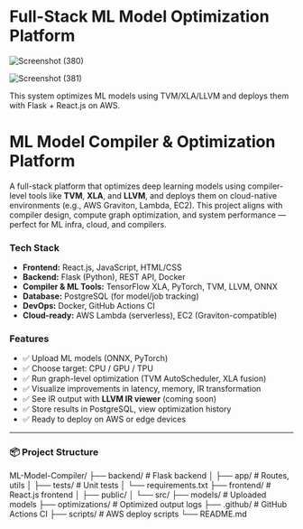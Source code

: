 # Full-Stack ML Model Optimization Platform

![Screenshot (380)](https://github.com/user-attachments/assets/760b33b8-4810-4e33-a629-ed203933ee9d)

![Screenshot (381)](https://github.com/user-attachments/assets/69079894-7109-4088-8606-d919d4360fb7)

This system optimizes ML models using TVM/XLA/LLVM and deploys them with Flask + React.js on AWS.

# ML Model Compiler & Optimization Platform

A full-stack platform that optimizes deep learning models using compiler-level tools like **TVM**, **XLA**, and **LLVM**, and deploys them on cloud-native environments (e.g., AWS Graviton, Lambda, EC2). This project aligns with compiler design, compute graph optimization, and system performance — perfect for ML infra, cloud, and compilers.

### Tech Stack

- **Frontend:** React.js, JavaScript, HTML/CSS
- **Backend:** Flask (Python), REST API, Docker
- **Compiler & ML Tools:** TensorFlow XLA, PyTorch, TVM, LLVM, ONNX
- **Database:** PostgreSQL (for model/job tracking)
- **DevOps:** Docker, GitHub Actions CI
- **Cloud-ready:** AWS Lambda (serverless), EC2 (Graviton-compatible)

###  Features

- ✅ Upload ML models (ONNX, PyTorch)
- ✅ Choose target: CPU / GPU / TPU
- ✅ Run graph-level optimization (TVM AutoScheduler, XLA fusion)
- ✅ Visualize improvements in latency, memory, IR transformation
- ✅ See IR output with **LLVM IR viewer** (coming soon)
- ✅ Store results in PostgreSQL, view optimization history
- ✅ Ready to deploy on AWS or edge devices

---

### 📦 Project Structure

ML-Model-Compiler/ ├── backend/ # Flask backend │ ├── app/ # Routes, utils │ ├── tests/ # Unit tests │ └── requirements.txt ├── frontend/ # React.js frontend │ ├── public/ │ └── src/ ├── models/ # Uploaded models ├── optimizations/ # Optimized output logs ├── .github/ # GitHub Actions CI ├── scripts/ # AWS deploy scripts └── README.md

